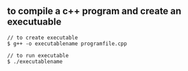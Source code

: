 ## to compile a c++ program and create an executuable

```
// to create executable
$ g++ -o executablename programfile.cpp 

// to run executable
$ ./executablename
```
